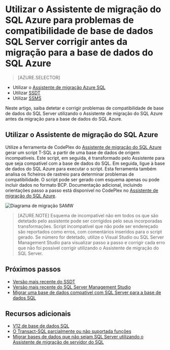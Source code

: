 <properties
   pageTitle="Corrigir problemas de compatibilidade de base de dados do SQL Server antes da migração para a base de dados SQL | Microsoft Azure"
   description="Microsoft Azure SQL base de dados, migração de base de dados, compatibilidade, o Assistente de migração do SQL Azure"
   services="sql-database"
   documentationCenter=""
   authors="CarlRabeler"
   manager="jhubbard"
   editor=""/>

<tags
   ms.service="sql-database"
   ms.devlang="NA"
   ms.topic="article"
   ms.tgt_pltfrm="NA"
   ms.workload="sqldb-migrate"
   ms.date="08/24/2016"
   ms.author="carlrab"/>

# <a name="use-sql-azure-migration-wizard-to-fix-sql-server-database-compatibility-issues-before-migration-to-azure-sql-database"></a>Utilizar o Assistente de migração do SQL Azure para problemas de compatibilidade de base de dados SQL Server corrigir antes da migração para a base de dados do SQL Azure

> [AZURE.SELECTOR]
- Utilizar o [Assistente de migração Azure SQL](sql-database-cloud-migrate-fix-compatibility-issues.md)
- Utilizar [SSDT](sql-database-cloud-migrate-fix-compatibility-issues-ssdt.md)
- Utilizar [SSMS](sql-database-cloud-migrate-fix-compatibility-issues-ssms.md)

Neste artigo, saiba detetar e corrigir problemas de compatibilidade de base de dados do SQL Server utilizando o Assistente de migração do SQL Azure antes da migração para a base de dados do SQL Azure.

## <a name="using-sql-azure-migration-wizard"></a>Utilizar o Assistente de migração do SQL Azure

Utilize a ferramenta de CodePlex do [Assistente de migração do SQL Azure](http://sqlazuremw.codeplex.com/) gerar um script T-SQL a partir de uma base de dados de origem incompatíveis. Este script, em seguida, é transformado pelo Assistente para que seja compatível com a base de dados do SQL. Em seguida, ligue à base de dados do SQL Azure para executar o script. Esta ferramenta também analisa os ficheiros de rastreio para determinar problemas de compatibilidade. O script pode ser gerado com esquema apenas ou pode incluir dados no formato BCP. Documentação adicional, incluindo orientações passo a passo está disponível no CodePlex no [Assistente de migração do SQL Azure](http://sqlazuremw.codeplex.com/).  

 ![Diagrama de migração SAMW](./media/sql-database-cloud-migrate/02SAMWDiagram.png)

  > [AZURE.NOTE] Esquema de incompatível não em todos os que são detetado pelo assistente pode ser corrigidos pelo seus incorporadas transformações. Script incompatível que não pode ser endereçado são reportados como erros, com comentários inseridos para o script gerado. Se número for detetado, utilize o Visual Studio ou SQL Server Management Studio para visualizar passo a passo e corrigir cada erro que não foi possível corrigir utilizando o Assistente de migração do SQL Server.

## <a name="next-steps"></a>Próximos passos

- [Versão mais recente do SSDT](https://msdn.microsoft.com/library/mt204009.aspx)
- [Versão mais recente do SQL Server Management Studio](https://msdn.microsoft.com/library/mt238290.aspx)
- [Migrar uma base de dados compatível com SQL Server para a base de dados SQL](sql-database-cloud-migrate.md#migrate-a-compatible-sql-server-database-to-sql-database)

## <a name="additional-resources"></a>Recursos adicionais

- [V12 de base de dados SQL](sql-database-v12-whats-new.md)
- [O Transact-SQL parcialmente ou não suportada funções](sql-database-transact-sql-information.md)
- [Migrar bases de dados que não sejam SQL Server utilizando o Assistente de migração de servidor do SQL](http://blogs.msdn.com/b/ssma/)
